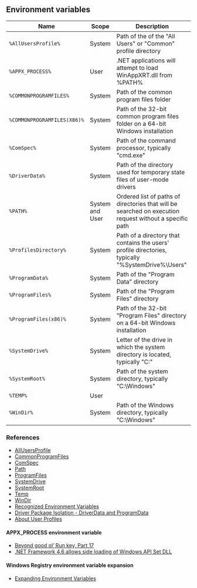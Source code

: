 ## Environment variables

Name | Scope | Description
--- | --- | ---
`%AllUsersProfile%` | System | Path of the of the "All Users" or "Common" profile directory
`%APPX_PROCESS%` | User | .NET applications will attempt to load WinAppXRT.dll from %PATH%
`%COMMONPROGRAMFILES%` | System | Path of the common program files folder
`%COMMONPROGRAMFILES(X86)%` | System | Path of the 32-bit common program files folder on a 64-bit Windows installation
`%ComSpec%` | System | Path of the command processor, typically "cmd.exe"
`%DriverData%` | System | Path of the directory used for temporary state files of user-mode drivers
`%PATH%` | System and User | Ordered list of paths of directories that will be searched on execution request without a specific path
`%ProfilesDirectory%` | System | Path of a directory that contains the users' profile directories, typically "%SystemDrive%\Users"
`%ProgramData%` | System | Path of the "Program Data" directory
`%ProgramFiles%` | System | Path of the "Program Files" directory
`%ProgramFiles(x86)%` | System | Path of the 32-bit "Program Files" directory on a 64-bit Windows installation
`%SystemDrive%` | System | Letter of the drive in which the system directory is located, typically "C:"
`%SystemRoot%` | System | Path of the system directory, typically "C:\Windows"
`%TEMP%` | User |
`%WinDir%` | System | Path of the Windows directory, typically "C:\Windows"

### References

* [AllUsersProfile](http://environmentvariables.org/AllUsersProfile)
* [CommonProgramFiles](http://environmentvariables.org/CommonProgramFiles)
* [ComSpec](http://environmentvariables.org/ComSpec)
* [Path](http://environmentvariables.org/Path)
* [ProgramFiles](http://environmentvariables.org/ProgramFiles)
* [SystemDrive](http://environmentvariables.org/SystemDrive)
* [SystemRoot](http://environmentvariables.org/SystemRoot)
* [Temp](http://environmentvariables.org/Temp)
* [WinDir](http://environmentvariables.org/WinDir)
* [Recognized Environment Variables](https://docs.microsoft.com/en-us/windows/deployment/usmt/usmt-recognized-environment-variables)
* [Driver Package Isolation - DriverData and ProgramData](https://docs.microsoft.com/en-us/windows-hardware/drivers/develop/driver-isolation#driverdata-and-programdata)
* [About User Profiles](https://msdn.microsoft.com/en-us/library/windows/desktop/bb776892(v=vs.85).aspx)

#### APPX_PROCESS environment variable

* [Beyond good ol’ Run key, Part 17](http://www.hexacorn.com/blog/2014/08/31/beyond-good-ol-run-key-part-17/)
* [.NET Framework 4.6 allows side loading of Windows API Set DLL](https://www.securify.nl/advisory/SFY20160201/_net-framework-4_6-allows-side-loading-of-windows-api-set-dll.html)

#### Windows Registry environment variable expansion

* [Expanding Environment Variables](https://msdn.microsoft.com/en-us/library/cc231436.aspx)
